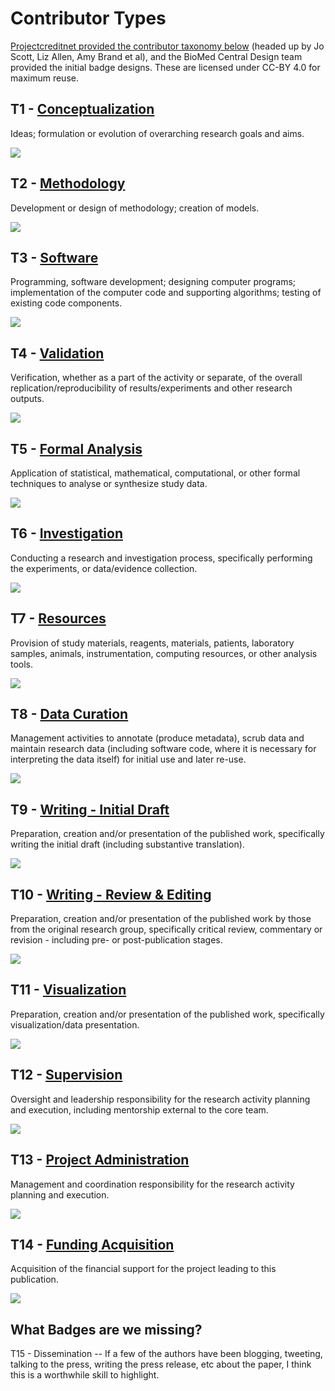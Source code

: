 # Contributor Types

[Projectcreditnet provided the contributor taxonomy below](http://www.nature.com/news/publishing-credit-where-credit-is-due-1.15033?WT.ec_id=NATURE-20140417) (headed up by Jo Scott, Liz Allen, Amy Brand et al), and the BioMed Central Design team provided the initial badge designs. These are licensed under CC-BY 4.0 for maximum reuse. 

## T1 - [Conceptualization](https://github.com/akenall/Open-Contributorship-Badges/issues/1)
Ideas; formulation or evolution of overarching research goals and aims.

![](https://cloud.githubusercontent.com/assets/6196005/4693065/01171b6a-5789-11e4-9471-d7e27c7a1595.png)


## T2 - [Methodology](https://github.com/akenall/Open-Contributorship-Badges/issues/1)
Development or design of methodology; creation of models.

![](https://cloud.githubusercontent.com/assets/6196005/4693075/14c5ef56-5789-11e4-8e81-17cbb89ffaa9.png)

## T3 - [Software](https://github.com/akenall/Open-Contributorship-Badges/issues/1)
Programming, software development; designing computer programs; implementation of the computer code and supporting algorithms; testing of existing code components.

![](https://cloud.githubusercontent.com/assets/6196005/4692966/2e5fb560-5783-11e4-998f-864f63243f94.png) 

## T4 - [Validation](https://github.com/akenall/Open-Contributorship-Badges/issues/1)
Verification, whether as a part of the activity or separate, of the overall replication/reproducibility of results/experiments and other research outputs.

![](https://cloud.githubusercontent.com/assets/6196005/4693079/14e83390-5789-11e4-9084-34007e4810a3.png)

## T5 - [Formal Analysis](https://github.com/akenall/Open-Contributorship-Badges/issues/1)
Application of statistical, mathematical, computational, or other formal techniques to analyse or synthesize study data.

![](https://cloud.githubusercontent.com/assets/6196005/4693073/14c1a0c2-5789-11e4-865e-45a26b2c20c0.png)

## T6 - [Investigation](https://github.com/akenall/Open-Contributorship-Badges/issues/1)
Conducting a research and investigation process, specifically performing the experiments, or data/evidence collection.

![](https://cloud.githubusercontent.com/assets/6196005/4693070/14b94d6e-5789-11e4-8a42-58596972f8ad.png)

## T7 - [Resources](https://github.com/akenall/Open-Contributorship-Badges/issues/1)
Provision of study materials, reagents, materials, patients, laboratory samples, animals, instrumentation, computing resources, or other analysis tools.

![](https://cloud.githubusercontent.com/assets/6196005/4693076/14d25c28-5789-11e4-8aad-004255767ec6.png)

## T8 - [Data Curation](https://github.com/akenall/Open-Contributorship-Badges/issues/1)
Management activities to annotate (produce metadata), scrub data and maintain research data (including software code, where it is necessary for interpreting the data itself) for initial use and later re-use.

![](https://cloud.githubusercontent.com/assets/6196005/4693067/0877d070-5789-11e4-820f-443b8f4fb87d.png)

## T9 - [Writing - Initial Draft](https://github.com/akenall/Open-Contributorship-Badges/issues/1)
Preparation, creation and/or presentation of the published work, specifically writing the initial draft (including substantive translation).

![](https://cloud.githubusercontent.com/assets/6196005/4693078/14e0a4ae-5789-11e4-927c-6143eef2dea8.png)

## T10 - [Writing - Review & Editing](https://github.com/akenall/Open-Contributorship-Badges/issues/1) 
Preparation, creation and/or presentation of the published work by those from the original research group, specifically critical review, commentary or revision - including pre- or post-publication stages.

![](https://cloud.githubusercontent.com/assets/6196005/4693071/14b9c3fc-5789-11e4-9bb9-42cea0f23426.png)

## T11 - [Visualization](https://github.com/akenall/Open-Contributorship-Badges/issues/1)
Preparation, creation and/or presentation of the published work, specifically visualization/data presentation.

![](https://cloud.githubusercontent.com/assets/6196005/4693068/0d6f8dd4-5789-11e4-89a2-a655f0f41f87.png)

## T12 - [Supervision](https://github.com/akenall/Open-Contributorship-Badges/issues/1)
Oversight and leadership responsibility for the research activity planning and execution, including mentorship external to the core team.

![](https://cloud.githubusercontent.com/assets/6196005/4693077/14d9e2a4-5789-11e4-8402-1df49cb721a1.png)

## T13 - [Project Administration](https://github.com/akenall/Open-Contributorship-Badges/issues/1)
Management and coordination responsibility for the research activity planning and execution.

![](https://cloud.githubusercontent.com/assets/6196005/4693072/14c08ed0-5789-11e4-99ab-94f03654d913.png)

## T14 - [Funding Acquisition](https://github.com/akenall/Open-Contributorship-Badges/issues/1)
Acquisition of the financial support for the project leading to this publication.
 
 ![](https://cloud.githubusercontent.com/assets/6196005/4693074/14c32a78-5789-11e4-8250-1a42155dd267.png)
 
## What Badges are we missing?

T15 - Dissemination -- If a few of the authors have been blogging, tweeting, talking to the press, writing the press release, etc about the paper, I think this is a worthwhile skill to highlight.
